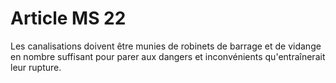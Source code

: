 # Article MS 22

Les canalisations doivent être munies de robinets de barrage et de vidange en nombre suffisant pour parer aux dangers et inconvénients qu'entraînerait leur rupture.
